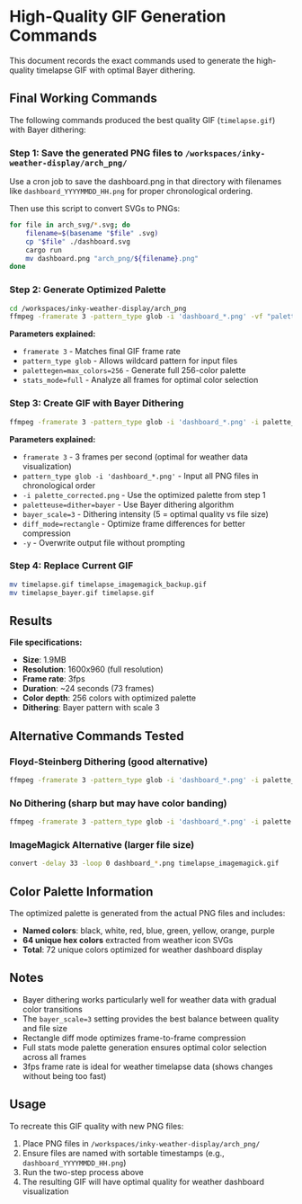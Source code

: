# High-Quality GIF Generation Commands

This document records the exact commands used to generate the high-quality timelapse GIF with optimal Bayer dithering.

## Final Working Commands

The following commands produced the best quality GIF (`timelapse.gif`) with Bayer dithering:

### Step 1: Save the generated PNG files to `/workspaces/inky-weather-display/arch_png/`

Use a cron job to save the dashboard.png in that directory with filenames like `dashboard_YYYYMMDD_HH.png` for proper chronological ordering.

Then use this script to convert SVGs to PNGs:
```bash
for file in arch_svg/*.svg; do
    filename=$(basename "$file" .svg)
    cp "$file" ./dashboard.svg
    cargo run
    mv dashboard.png "arch_png/${filename}.png"
done
```

### Step 2: Generate Optimized Palette
```bash
cd /workspaces/inky-weather-display/arch_png
ffmpeg -framerate 3 -pattern_type glob -i 'dashboard_*.png' -vf "palettegen=max_colors=256:stats_mode=full" -y palette_corrected.png
```

**Parameters explained:**
- `framerate 3` - Matches final GIF frame rate
- `pattern_type glob` - Allows wildcard pattern for input files
- `palettegen=max_colors=256` - Generate full 256-color palette
- `stats_mode=full` - Analyze all frames for optimal color selection

### Step 3: Create GIF with Bayer Dithering
```bash
ffmpeg -framerate 3 -pattern_type glob -i 'dashboard_*.png' -i palette_corrected.png -lavfi "paletteuse=dither=bayer:bayer_scale=3:diff_mode=rectangle" -y timelapse_bayer.gif
```

**Parameters explained:**
- `framerate 3` - 3 frames per second (optimal for weather data visualization)
- `pattern_type glob -i 'dashboard_*.png'` - Input all PNG files in chronological order
- `-i palette_corrected.png` - Use the optimized palette from step 1
- `paletteuse=dither=bayer` - Use Bayer dithering algorithm
- `bayer_scale=3` - Dithering intensity (5 = optimal quality vs file size)
- `diff_mode=rectangle` - Optimize frame differences for better compression
- `-y` - Overwrite output file without prompting

### Step 4: Replace Current GIF
```bash
mv timelapse.gif timelapse_imagemagick_backup.gif
mv timelapse_bayer.gif timelapse.gif
```

## Results

**File specifications:**
- **Size**: 1.9MB
- **Resolution**: 1600x960 (full resolution)
- **Frame rate**: 3fps
- **Duration**: ~24 seconds (73 frames)
- **Color depth**: 256 colors with optimized palette
- **Dithering**: Bayer pattern with scale 3


## Alternative Commands Tested

### Floyd-Steinberg Dithering (good alternative)
```bash
ffmpeg -framerate 3 -pattern_type glob -i 'dashboard_*.png' -i palette_full.png -lavfi "paletteuse=dither=floyd_steinberg" -y timelapse_floyd.gif
```

### No Dithering (sharp but may have color banding)
```bash
ffmpeg -framerate 3 -pattern_type glob -i 'dashboard_*.png' -i palette.png -lavfi "paletteuse=dither=none" -y timelapse_no_dither.gif
```

### ImageMagick Alternative (larger file size)
```bash
convert -delay 33 -loop 0 dashboard_*.png timelapse_imagemagick.gif
```

## Color Palette Information

The optimized palette is generated from the actual PNG files and includes:
- **Named colors**: black, white, red, blue, green, yellow, orange, purple
- **64 unique hex colors** extracted from weather icon SVGs
- **Total**: 72 unique colors optimized for weather dashboard display

## Notes

- Bayer dithering works particularly well for weather data with gradual color transitions
- The `bayer_scale=3` setting provides the best balance between quality and file size
- Rectangle diff mode optimizes frame-to-frame compression
- Full stats mode palette generation ensures optimal color selection across all frames
- 3fps frame rate is ideal for weather timelapse data (shows changes without being too fast)

## Usage

To recreate this GIF quality with new PNG files:
1. Place PNG files in `/workspaces/inky-weather-display/arch_png/`
2. Ensure files are named with sortable timestamps (e.g., `dashboard_YYYYMMDD_HH.png`)
3. Run the two-step process above
4. The resulting GIF will have optimal quality for weather dashboard visualization
